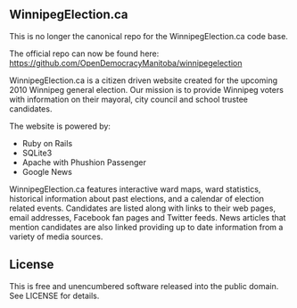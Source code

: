 ## WinnipegElection.ca

This is no longer the canonical repo for the WinnipegElection.ca code base. 

The official repo can now be found here: https://github.com/OpenDemocracyManitoba/winnipegelection

WinnipegElection.ca is a citizen driven website created for the upcoming 2010 Winnipeg general election. Our mission is to provide Winnipeg voters with information on their mayoral, city council and school trustee candidates.

The website is powered by:

* Ruby on Rails
* SQLite3
* Apache with Phushion Passenger
* Google News

WinnipegElection.ca features interactive ward maps, ward statistics, historical information about past elections, and a calendar of election related events. Candidates are listed along with links to their web pages, email addresses, Facebook fan pages and Twitter feeds. News articles that mention candidates are also linked providing up to date information from a variety of media sources.

## License

This is free and unencumbered software released into the public domain.  See LICENSE for details.
